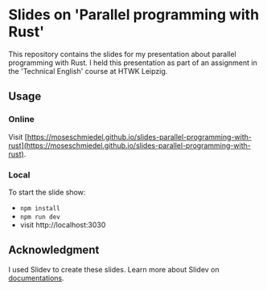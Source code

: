 # Slides on 'Parallel programming with Rust'
This repository contains the slides for my presentation about
parallel programming with Rust. I held this presentation as part
of an assignment in the 'Technical English' course at HTWK Leipzig.

## Usage
### Online
Visit [https://moseschmiedel.github.io/slides-parallel-programming-with-rust](https://moseschmiedel.github.io/slides-parallel-programming-with-rust).

### Local
To start the slide show:

- `npm install`
- `npm run dev`
- visit http://localhost:3030

## Acknowledgment
I used Slidev to create these slides. Learn more about Slidev on
[documentations](https://sli.dev/).
